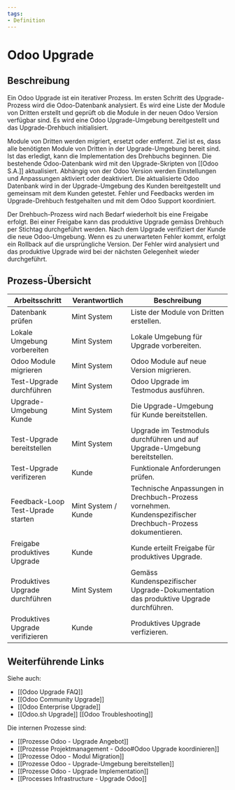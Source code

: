 ```yaml
---
tags:
- Definition
---
```

# Odoo Upgrade

## Beschreibung

Ein Odoo Upgrade ist ein iterativer Prozess. Im ersten Schritt des Upgrade-Prozess wird die Odoo-Datenbank analysiert. Es wird eine Liste der Module von Dritten erstellt und geprüft ob die Module in der neuen Odoo Version verfügbar sind. Es wird eine Odoo Upgrade-Umgebung bereitgestellt und das Upgrade-Drehbuch initialisiert.

Module von Dritten werden migriert, ersetzt oder entfernt. Ziel ist es, dass alle benötigten Module von Dritten in der Upgrade-Umgebung bereit sind. Ist das erledigt, kann die Implementation des Drehbuchs beginnen. Die bestehende Odoo-Datenbank wird mit den Upgrade-Skripten von [[Odoo S.A.]] aktualisiert. Abhängig von der Odoo Version werden Einstellungen und Anpassungen aktiviert oder deaktiviert. Die aktualisierte Odoo Datenbank wird in der Upgrade-Umgebung des Kunden bereitgestellt und gemeinsam mit dem Kunden getestet. Fehler und Feedbacks werden im Upgrade-Drehbuch festgehalten und mit dem Odoo Support koordiniert.

Der Drehbuch-Prozess wird nach Bedarf wiederholt bis eine Freigabe erfolgt. Bei einer Freigabe kann das produktive Upgrade gemäss Drehbuch per Stichtag durchgeführt werden. Nach dem Upgrade verifiziert der Kunde die neue Odoo-Umgebung. Wenn es zu unerwarteten Fehler kommt, erfolgt ein Rollback auf die ursprüngliche Version. Der Fehler wird analysiert und das produktive Upgrade wird bei der nächsten Gelegenheit wieder durchgeführt.

## Prozess-Übersicht

| Arbeitsschritt                    | Verantwortlich      | Beschreibung                                                                                               |
| --------------------------------- | ------------------- | ---------------------------------------------------------------------------------------------------------- |
| Datenbank prüfen                  | Mint System         | Liste der Module von Dritten erstellen.                                                                    |
| Lokale Umgebung vorbereiten       | Mint System         | Lokale Umgebung für Upgrade vorbereiten.                                                                   |
| Odoo Module migrieren             | Mint System         | Odoo Module auf neue Version migrieren.                                                                    |
| Test-Upgrade durchführen          | Mint System         | Odoo Upgrade im Testmodus ausführen.                                                                       |
| Upgrade-Umgebung Kunde            | Mint  System        | Die Upgrade-Umgebung für Kunde bereitstellen.                                                              |
| Test-Upgrade bereitstellen        | Mint System         | Upgrade im Testmoduls durchführen und auf Upgrade-Umgebung bereitstellen.                                  |
| Test-Upgrade verifizeren          | Kunde               | Funktionale Anforderungen prüfen.                                                                          |
| Feedback-Loop Test-Uprade starten | Mint System / Kunde | Technische Anpassungen in Drechbuch-Prozess vornehmen. Kundenspezifischer Drechbuch-Prozess dokumentieren. |
| Freigabe produktives Upgrade      | Kunde               | Kunde erteilt Freigabe für produktives Upgrade.                                                            |
| Produktives Upgrade durchführen   | Mint System         | Gemäss Kundenspezifischer Upgrade-Dokumentation das produktive Upgrade durchführen.                        |
| Produktives Upgrade verifizieren  | Kunde               | Produktives Upgrade verfizieren.                                                                           |

## Weiterführende Links

Siehe auch: 

* [[Odoo Upgrade FAQ]]
* [[Odoo Community Upgrade]]
* [[Odoo Enterprise Upgrade]]
* [[Odoo.sh Upgrade]] [[Odoo Troubleshooting]]

Die internen Prozesse sind:

* [[Prozesse Odoo - Upgrade Angebot]]
* [[Prozesse Projektmanagement - Odoo#Odoo Upgrade koordinieren]]
* [[Prozesse Odoo - Modul Migration]]
* [[Prozesse Odoo - Upgrade-Umgebung bereitstellen]]
* [[Prozesse Odoo - Upgrade Implementation]]
* [[Processes Infrastructure - Upgrade Odoo]]
